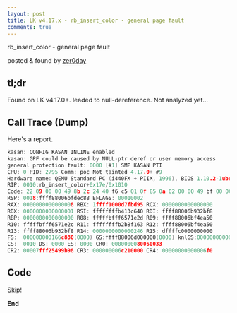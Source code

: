 ```yaml
---
layout: post
title: LK v4.17.x - rb_insert_color - general page fault
comments: true
---
```


rb_insert_color - general page fault

posted & found by [zer0day](https://kozistr.github.io/)

## tl;dr

Found on LK v4.17.0+. leaded to null-dereference. Not analyzed yet...

## Call Trace (Dump)

Here's a report.

```c
kasan: CONFIG_KASAN_INLINE enabled
kasan: GPF could be caused by NULL-ptr deref or user memory access
general protection fault: 0000 [#1] SMP KASAN PTI
CPU: 0 PID: 2795 Comm: poc Not tainted 4.17.0+ #9
Hardware name: QEMU Standard PC (i440FX + PIIX, 1996), BIOS 1.10.2-1ubuntu1 04/01/2014
RIP: 0010:rb_insert_color+0x17e/0x1010
Code: 22 09 00 00 49 8b 2c 24 40 f6 c5 01 0f 85 0a 02 00 00 49 bf 00 00 00 00 00 fc ff df 48 8d 45 08 48 89 e9 48 89 c2 48 c1 ea 03 <42> 80 3c 3a 00 0f 85 c8 08 00 00 4c 8b 75 08 4d 39 e6 0f 84 35 02
RSP: 0018:ffff88006bfdec88 EFLAGS: 00010002
RAX: 0000000000000008 RBX: 1ffff1000d7fbd95 RCX: 0000000000000000
RDX: 0000000000000001 RSI: ffffffffb413c640 RDI: ffff88006b932bf8
RBP: 0000000000000000 R08: fffffbfff6571e2d R09: ffff88006bf4ea50
R10: fffffbfff6571e2c R11: ffffffffb2b8f163 R12: ffff88006bf4ea50
R13: ffff88006b932bf8 R14: 0000000000000246 R15: dffffc0000000000
FS:  000000000166c880(0000) GS:ffff88006d000000(0000) knlGS:0000000000000000
CS:  0010 DS: 0000 ES: 0000 CR0: 0000000080050033
CR2: 00007fff25499b98 CR3: 000000006c210000 CR4: 00000000000006f0
```

## Code

Skip!

**End**
